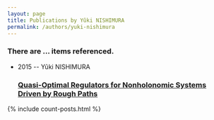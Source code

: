 ```yaml
---
layout: page
title: Publications by Yûki NISHIMURA
permalink: /authors/yuki-nishimura
---
```


<h3 id="number-posts">There are ... items referenced.</h3>
<ul class="post-list">
<li><span class='post-meta'>2015 -- Yûki NISHIMURA</span><h3><a class='post-link' href="{{ site.baseurl }}/quasi-optimal-regulators-for-nonholonomic-systems-driven-by-rough-paths">Quasi-Optimal Regulators for Nonholonomic Systems Driven by Rough Paths</a></h3></li>

</ul>
{% include count-posts.html %}
